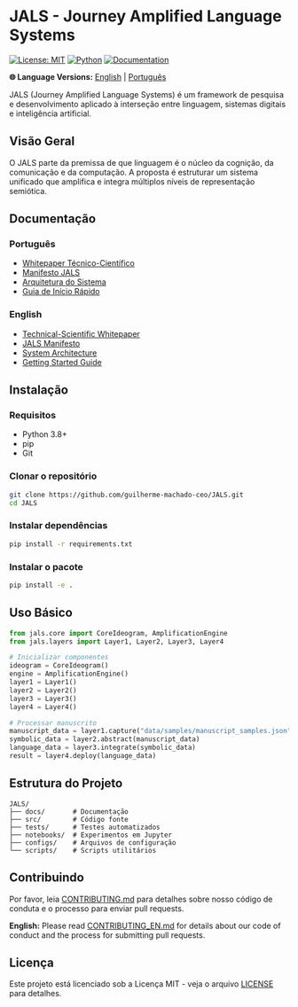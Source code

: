 # JALS - Journey Amplified Language Systems

[![License: MIT](https://img.shields.io/badge/License-MIT-yellow.svg)](https://opensource.org/licenses/MIT)
[![Python](https://img.shields.io/badge/python-3.8+-blue.svg)](https://www.python.org/downloads/)
[![Documentation](https://img.shields.io/badge/docs-latest-brightgreen.svg)](https://github.com/guilherme-machado-ceo/JALS/docs)

**🌐 Language Versions:** [English](README_EN.md) | [Português](README.md)

JALS (Journey Amplified Language Systems) é um framework de pesquisa e desenvolvimento aplicado à interseção entre linguagem, sistemas digitais e inteligência artificial.

## Visão Geral

O JALS parte da premissa de que linguagem é o núcleo da cognição, da comunicação e da computação. A proposta é estruturar um sistema unificado que amplifica e integra múltiplos níveis de representação semiótica.

## Documentação

### Português
- [Whitepaper Técnico-Científico](docs/whitepaper.md)
- [Manifesto JALS](docs/manifesto.md)
- [Arquitetura do Sistema](docs/architecture/)
- [Guia de Início Rápido](docs/user_guides/getting_started.md)

### English
- [Technical-Scientific Whitepaper](docs/whitepaper_EN.md)
- [JALS Manifesto](docs/manifesto_EN.md)
- [System Architecture](docs/architecture/)
- [Getting Started Guide](docs/user_guides/getting_started_EN.md)

## Instalação

### Requisitos
- Python 3.8+
- pip
- Git

### Clonar o repositório
```bash
git clone https://github.com/guilherme-machado-ceo/JALS.git
cd JALS
```

### Instalar dependências
```bash
pip install -r requirements.txt
```

### Instalar o pacote
```bash
pip install -e .
```

## Uso Básico

```python
from jals.core import CoreIdeogram, AmplificationEngine
from jals.layers import Layer1, Layer2, Layer3, Layer4

# Inicializar componentes
ideogram = CoreIdeogram()
engine = AmplificationEngine()
layer1 = Layer1()
layer2 = Layer2()
layer3 = Layer3()
layer4 = Layer4()

# Processar manuscrito
manuscript_data = layer1.capture("data/samples/manuscript_samples.json")
symbolic_data = layer2.abstract(manuscript_data)
language_data = layer3.integrate(symbolic_data)
result = layer4.deploy(language_data)
```

## Estrutura do Projeto

```
JALS/
├── docs/       # Documentação
├── src/        # Código fonte
├── tests/      # Testes automatizados
├── notebooks/  # Experimentos em Jupyter
├── configs/    # Arquivos de configuração
└── scripts/    # Scripts utilitários
```

## Contribuindo

Por favor, leia [CONTRIBUTING.md](CONTRIBUTING.md) para detalhes sobre nosso código de conduta e o processo para enviar pull requests.

**English:** Please read [CONTRIBUTING_EN.md](CONTRIBUTING_EN.md) for details about our code of conduct and the process for submitting pull requests.

## Licença

Este projeto está licenciado sob a Licença MIT - veja o arquivo [LICENSE](LICENSE) para detalhes.